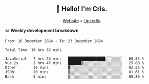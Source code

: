 
<h2 align="center">👋 Hello! I'm Cris.</h2>
<p align="center">
  <a href="https://www.criscunas.dev">Website</a> •
  <a href="https://www.linkedin.com/in/cristophercunas/">LinkedIn</a> 
</p>


📊 **Weekly development breakdown**
<!--START_SECTION:waka-->

```txt
From: 16 December 2024 - To: 23 December 2024

Total Time: 10 hrs 32 mins

JavaScript   7 hrs 24 mins   █████████████████░░░░░░░░   68.53 %
Vue.js       2 hrs 47 mins   ██████▒░░░░░░░░░░░░░░░░░░   25.88 %
Other        16 mins         ▓░░░░░░░░░░░░░░░░░░░░░░░░   02.55 %
JSON         10 mins         ▒░░░░░░░░░░░░░░░░░░░░░░░░   01.61 %
Bash         5 mins          ▒░░░░░░░░░░░░░░░░░░░░░░░░   00.86 %
```

<!--END_SECTION:waka-->
